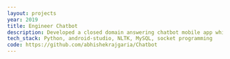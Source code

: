 ```yaml
---
layout: projects
year: 2019
title: Engineer Chatbot
description: Developed a closed domain answering chatbot mobile app which provides details of project upon user query. The user could interact either by selecting from predefined options or by submitting a free text query. Each query is sent to a server where it is processed and fetches response from the database.
tech_stack: Python, android-studio, NLTK, MySQL, socket programming
code: https://github.com/abhishekrajgaria/Chatbot
---
```


